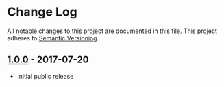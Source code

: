# Change Log
All notable changes to this project are documented in this file.
This project adheres to [Semantic Versioning](http://semver.org/).

## [1.0.0](https://github.com/Dovyski/besearcher/releases/tag/v.1.0.0) - 2017-07-20
- Initial public release
